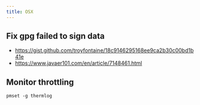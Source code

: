 ```yaml
---
title: OSX
---
```


## Fix gpg failed to sign data

- <https://gist.github.com/troyfontaine/18c9146295168ee9ca2b30c00bd1b41e>
- <https://www.javaer101.com/en/article/7148461.html>

## Monitor throttling

`pmset -g thermlog`
